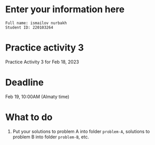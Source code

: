 # Enter your information here
```
Full name: ismailov nurbakh
Student ID: 220103264
```

# Practice activity 3
Practice Activity 3 for Feb 18, 2023

# Deadline
Feb 19, 10:00AM (Almaty time)

# What to do
1. Put your solutions to problem A into folder `problem-A`, solutions to problem B into folder `problem-B`, etc.
